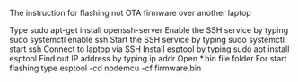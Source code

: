 The instruction for flashing not OTA firmware over another laptop

Type sudo apt-get install openssh-server
Enable the SSH service by typing sudo systemctl enable ssh
Start the SSH service by typing sudo systemctl start ssh
Connect to laptop via SSH
Install esptool by typing sudo apt install esptool
Find out IP address by typing ip addr
Open *.bin file folder
For start flashing type esptool -cd nodemcu -cf firmware.bin